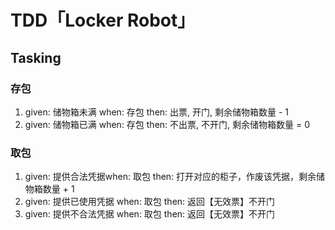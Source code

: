 # TDD「Locker Robot」
## Tasking
### 存包
1. given: 储物箱未满 when: 存包 then: 出票, 开门, 剩余储物箱数量 - 1
2. given: 储物箱已满 when: 存包 then: 不出票, 不开门, 剩余储物箱数量 = 0

### 取包
1. given: 提供合法凭据when: 取包 then: 打开对应的柜子，作废该凭据，剩余储物箱数量 + 1
2. given: 提供已使用凭据 when: 取包 then: 返回【无效票】不开门
3. given: 提供不合法凭据 when: 取包 then: 返回【无效票】不开门